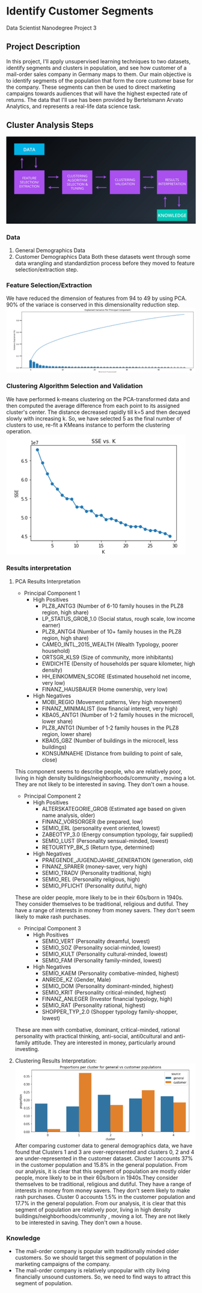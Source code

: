 # Identify Customer Segments
Data Scientist Nanodegree Project 3

## Project Description
In this project, I'll apply unsupervised learning techniques to two datasets, identify segments and clusters in population, and see how customer of a mail-order sales company in Germany maps to them. Our main objective is to identify segments of the population that form the core customer base for the company. These segments can then be used to direct marketing campaigns towards audiences that will have the highest expected rate of returns. The data that I'll use has been provided by Bertelsmann Arvato Analytics, and represents a real-life data science task.

## Cluster Analysis Steps
![Cluster Analysis](analysis.PNG)

### Data
1. General Demographics Data
1. Customer Demographics Data
Both these datasets went through some data wrangling and standardiztion process before they moved to feature selection/extraction step.

### Feature Selection/Extraction
We have reduced the dimension of features from 94 to 49 by using PCA. 90% of the variace is conserved in this dimensionality reduction step.
![Scree Plot](scree_plot.PNG)

### Clustering Algorithm Selection and Validation
We have performed k-means clustering on the PCA-transformed data and then computed the average difference from each point to its assigned cluster's center. The distance decreased rapidly till k=5 and then decayed slowly with increasing k. So, we have selected 5 as the final number of clusters to use, re-fit a KMeans instance to perform the clustering operation.
![SSE vs k](sse.PNG)

### Results interpretation
1. PCA Results Interpretation
	* Principal Component 1
	    * High Positives
	        * PLZ8_ANTG3 (Number of 6-10 family houses in the PLZ8 region, high share)               
	        * LP_STATUS_GROB_1.0 (Social status, rough scale, low income earner)       
	        * PLZ8_ANTG4 (Number of 10+ family houses in the PLZ8 region, high share)           
	        * CAMEO_INTL_2015_WEALTH (Wealth Typology, poorer household)
	        * ORTSGR_KLS9 (Size of community, more inhibitants)
	        * EWDICHTE (Density of households per square kilometer, high density)
	        * HH_EINKOMMEN_SCORE (Estimated household net income, very low)
	        * FINANZ_HAUSBAUER (Home ownership, very low)
	    * High Negatives
	        * MOBI_REGIO (Movement patterns, Very high movement)      
	        * FINANZ_MINIMALIST (low financial interest, very high)   
	        * KBA05_ANTG1 (Number of 1-2 family houses in the microcell, lower share)       
	        * PLZ8_ANTG1 (Number of 1-2 family houses in the PLZ8 region, lower share)       
	        * KBA05_GBZ (Number of buildings in the microcell, less buildings)
	        * KONSUMNAEHE (Distance from building to point of sale, close)

	This component seems to describe people, who are relatively poor, living in high density buildings/neighborhoods/community , moving a lot. They are not likely to be interested in saving. They don't own a house.

	* Principal Component 2
	    * High Positives
	        * ALTERSKATEGORIE_GROB (Estimated age based on given name analysis, older)    
	        * FINANZ_VORSORGER (be prepared, low)       
	        * SEMIO_ERL (personality event oriented, lowest)               
	        * ZABEOTYP_3.0 (Energy consumption typology, fair supplied)           
	        * SEMIO_LUST (Personality sensual-minded, lowest)             
	        * RETOURTYP_BK_S (Return type, determined)
	    * High Negatives
	        * PRAEGENDE_JUGENDJAHRE_GENERATION (generation, old)  
	        * FINANZ_SPARER (money-saver, very high)                   
	        * SEMIO_TRADV (Personality traditional, high)                        
	        * SEMIO_REL (Personality religious, high)                     
	        * SEMIO_PFLICHT (Personality dutiful, high)  
	        
	These are older people, more likely to be in their 60s/born in 1940s. They consider themselves to be traditional, religious and dutiful. They have a range of interests in money from money savers. They don't seem likely to make rash purchases.

	* Principal Component 3
	    * High Positives
	        * SEMIO_VERT (Personality dreamful, lowest)    
	        * SEMIO_SOZ  (Personality social-minded, lowest)   
	        * SEMIO_KULT (Personality cultural-minded, lowest)
	        * SEMIO_FAM  (Personality family-minded, lowest)   
	    * High Negatives
	        * SEMIO_KAEM (Personality combative-minded, highest)       
	        * ANREDE_KZ  (Gender, Male)   
	        * SEMIO_DOM  (Personality dominant-minded, highest)       
	        * SEMIO_KRIT (Personality critical-minded, highest)      
	        * FINANZ_ANLEGER (Investor financial typology, high)
	        * SEMIO_RAT (Personality rational, highest)      
	        * SHOPPER_TYP_2.0 (Shopper typology family-shopper, lowest)
	        
	These are men with combative, dominant, critical-minded, rational personality with practical thinking, anti-social, anti0cultural and anti-family attitude. They are interested in money, particularly around investing.

1. Clustering Results Interpretation:
![proportion](proportion.PNG)
After comparing customer data to general demographics data, we have found that Clusters 1 and 3 are over-represented and clusters 0, 2 and 4 are under-represented in the customer dataset.
Cluster 1 accounts 37% in the customer population and 15.8% in the general population. From our analysis, it is clear that this segment of population are mostly older people, more likely to be in their 60s/born in 1940s.They consider themselves to be traditional, religious and dutiful. They have a range of interests in money from money savers. They don't seem likely to make rash purchases. 
Cluster 0 accounts 1.5% in the customer population and 17.7% in the general population. From our analysis, it is clear that this segment of population are relatively poor, living in high density buildings/neighborhoods/community , moving a lot. They are not likely to be interested in saving. They don't own a house.  

### Knowledge
* The mail-order company is popular with traditionally minded older customers. So we should target this segment of population in the marketing campaigns of the company.
* The mail-order company is relatively unpopular with city living financially unsound customers. So, we need to find ways to attract this segment of population.

